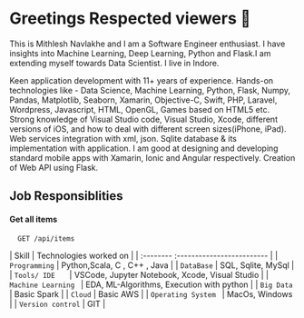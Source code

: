 # Greetings Respected viewers 👋

This is Mithlesh Navlakhe and I am a Software Engineer enthusiast. I have insights into Machine Learning, Deep Learning, Python and Flask.I am extending myself towards Data Scientist. I live in Indore.

Keen application development with 11+ years of experience. Hands-on technologies like - Data Science, Machine Learning, Python, Flask, Numpy, Pandas, Matplotlib, Seaborn, Xamarin, Objective-C, Swift, PHP, Laravel, Wordpress, Javascript, HTML, OpenGL, Games based on HTML5 etc. 
Strong knowledge of Visual Studio code, Visual Studio, Xcode, different versions of iOS, and how to deal with different screen sizes(iPhone, iPad). Web services integration with xml, json. Sqlite database & its implementation with application. I am good at designing and developing standard mobile apps with Xamarin, Ionic and Angular respectively. Creation of Web API using Flask.

## Job Responsiblities

#### Get all items

```http
  GET /api/items
```

| Skill |  Technologies worked on       |
| :--------  :------------------------- |
| `Programming` | Python,Scala, C , C++ , Java |
| `DataBase` | SQL, Sqlite, MySql |
| `Tools/ IDE	` | VSCode, Jupyter Notebook, Xcode, Visual Studio |
| `Machine Learning	` | EDA, ML-Algorithms, Execution with python |
| `Big Data	` | Basic Spark |
| `Cloud` | Basic AWS |
| `Operating System	` | MacOs, Windows |
| `Version control` | GIT |


<!--
**Mithlesh-Navlakhe/Mithlesh-Navlakhe** is a ✨ _special_ ✨ repository because its `README.md` (this file) appears on your GitHub profile.

Here are some ideas to get you started:

- 🔭 I’m currently working on ...
- 🌱 I’m currently learning ...
- 👯 I’m looking to collaborate on ...
- 🤔 I’m looking for help with ...
- 💬 Ask me about ...
- 📫 How to reach me: ...
- 😄 Pronouns: ...
- ⚡ Fun fact: ...
-->
